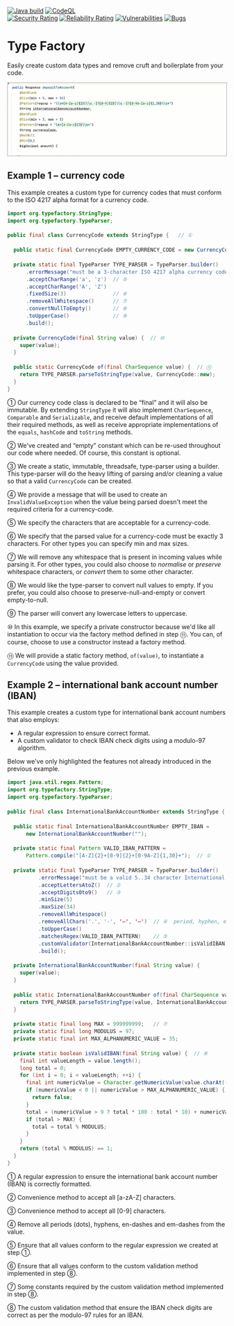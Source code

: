 [![Java build](https://github.com/type-factory/type-factory/actions/workflows/maven-build.yml/badge.svg?branch=main)](https://github.com/type-factory/type-factory/actions/workflows/maven-build.yml)
[![CodeQL](https://github.com/type-factory/type-factory/actions/workflows/codeql.yml/badge.svg?branch=main)](https://github.com/type-factory/type-factory/actions/workflows/codeql.yml)
<br/>
[![Security Rating](https://sonarcloud.io/api/project_badges/measure?project=type-factory_type-factory&metric=security_rating)](https://sonarcloud.io/summary/new_code?id=type-factory_type-factory)
[![Reliability Rating](https://sonarcloud.io/api/project_badges/measure?project=type-factory_type-factory&metric=reliability_rating)](https://sonarcloud.io/summary/new_code?id=type-factory_type-factory)
[![Vulnerabilities](https://sonarcloud.io/api/project_badges/measure?project=type-factory_type-factory&metric=vulnerabilities)](https://sonarcloud.io/summary/new_code?id=type-factory_type-factory)
[![Bugs](https://sonarcloud.io/api/project_badges/measure?project=type-factory_type-factory&metric=bugs)](https://sonarcloud.io/summary/new_code?id=type-factory_type-factory)



Type Factory
============

Easily create custom data types and remove cruft and boilerplate from your code.

<picture>
  <source srcset="docs/intro-video-dark.gif" media="(prefers-color-scheme: dark)"/>
  <img src="docs/intro-video-light.gif" alt="intro video" style="border: 1px solid #AAAAAA;"/>
</picture>

Example 1 – currency code
-------------------------

This example creates a custom type for currency codes that must conform to the ISO 4217 alpha 
  format for a currency code. 

```java
import org.typefactory.StringType;
import org.typefactory.TypeParser;

public final class CurrencyCode extends StringType {   // ①

  public static final CurrencyCode EMPTY_CURRENCY_CODE = new CurrencyCode("");  // ②

  private static final TypeParser TYPE_PARSER = TypeParser.builder()       // ③
      .errorMessage("must be a 3-character ISO 4217 alpha currency code")  // ④
      .acceptCharRange('a', 'z')  // ⑤
      .acceptCharRange('A', 'Z')
      .fixedSize(3)               // ⑥
      .removeAllWhitespace()      // ⑦
      .convertNullToEmpty()       // ⑧
      .toUpperCase()              // ⑨
      .build();

  private CurrencyCode(final String value) {  // ⑩
    super(value);
  }

  public static CurrencyCode of(final CharSequence value) {  // ⑪
    return TYPE_PARSER.parseToStringType(value, CurrencyCode::new); 
  }
}
```
① Our currency code class is declared to be “final” and it will also be immutable.
  By extending `StringType` it will also implement `CharSequence`, `Comparable`
  and `Serializable`, and receive default implementations of all their required
  methods, as well as receive appropriate implementations of the `equals`,
  `hashCode` and `toString` methods.

② We've created and “empty” constant which can be re-used throughout our code
  where needed. Of course, this constant is optional.

③ We create a static, immutable, threadsafe, type-parser using a builder.
  This type-parser will do the heavy lifting of parsing and/or cleaning a
  value so that a valid `CurrencyCode` can be created.

④ We provide a message that will be used to create an `InvalidValueException`
  when the value being parsed doesn't meet the required criteria for a
  currency-code.

⑤ We specify the characters that are acceptable for a currency-code.

⑥ We specify that the parsed value for a currency-code must be exactly 3
  characters. For other types you can specify min and max sizes.

⑦ We will remove any whitespace that is present in incoming values while parsing
  it. For other types, you could also choose to _normalise_ or _preserve_
  whitespace characters, or _convert_ them to some other character.

⑧ We would like the type-parser to convert null values to empty. If you
  prefer, you could also choose to preserve-null-and-empty or convert
  empty-to-null.

⑨ The parser will convert any lowercase letters to uppercase.

⑩ In this example, we specify a private constructor because we'd like all
  instantiation to occur via the factory method defined in step ⑪. You can,
  of course, choose to use a constructor instead a factory method.

⑪ We will provide a static factory method, `of(value)`, to instantiate 
  a `CurrencyCode` using the value provided.


Example 2 – international bank account number (IBAN)
----------------------------------------------------

This example creates a custom type for international bank account numbers that also employs:

* A regular expression to ensure correct format.
* A custom validator to check IBAN check digits using a modulo-97 algorithm.

Below we've only highlighted the features not already introduced in the previous example.

```java
import java.util.regex.Pattern;
import org.typefactory.StringType;
import org.typefactory.TypeParser;

public final class InternationalBankAccountNumber extends StringType {

  public static final InternationalBankAccountNumber EMPTY_IBAN = 
      new InternationalBankAccountNumber("");

  private static final Pattern VALID_IBAN_PATTERN = 
      Pattern.compile("[A-Z]{2}+[0-9]{2}+[0-9A-Z]{1,30}+");  // ①

  private static final TypeParser TYPE_PARSER = TypeParser.builder()
          .errorMessage("must be a valid 5..34 character International Bank Account Number (IBAN)")
          .acceptLettersAtoZ()  // ②
          .acceptDigits0to9()   // ③
          .minSize(5)
          .maxSize(34)
          .removeAllWhitespace()
          .removeAllChars('.', '-', '–', '—')  // ④  period, hyphen, en-dash and em-dash
          .toUpperCase()
          .matchesRegex(VALID_IBAN_PATTERN)    // ⑤
          .customValidator(InternationalBankAccountNumber::isValidIBAN)  // ⑥
          .build();

  private InternationalBankAccountNumber(final String value) {
    super(value);
  }

  public static InternationalBankAccountNumber of(final CharSequence value) {
    return TYPE_PARSER.parseToStringType(value, InternationalBankAccountNumber::new);
  }

  private static final long MAX = 999999999;   // ⑦
  private static final long MODULUS = 97;
  private static final int MAX_ALPHANUMERIC_VALUE = 35;

  private static boolean isValidIBAN(final String value) {  // ⑧
    final int valueLength = value.length();
    long total = 0;
    for (int i = 0; i < valueLength; ++i) {
      final int numericValue = Character.getNumericValue(value.charAt((i + 4) % valueLength));
      if (numericValue < 0 || numericValue > MAX_ALPHANUMERIC_VALUE) {
        return false;
      }
      total = (numericValue > 9 ? total * 100 : total * 10) + numericValue;
      if (total > MAX) {
        total = total % MODULUS;
      }
    }
    return (total % MODULUS) == 1;
  }
}
```
① A regular expression to ensure the international bank account number (IBAN) is 
  correctly formatted.

② Convenience method to accept all [a-zA-Z] characters.

③ Convenience method to accept all [0-9] characters.

④ Remove all periods (dots), hyphens, en-dashes and em-dashes from the value.

⑤ Ensure that all values conform to the regular expression we created at step ①.

⑥ Ensure that all values conform to the custom validation method implemented 
  in step ⑧.

⑦ Some constants required by the custom validation method implemented in step ⑧.

⑧ The custom validation method that ensure the IBAN check digits are correct 
  as per the modulo-97 rules for an IBAN.


